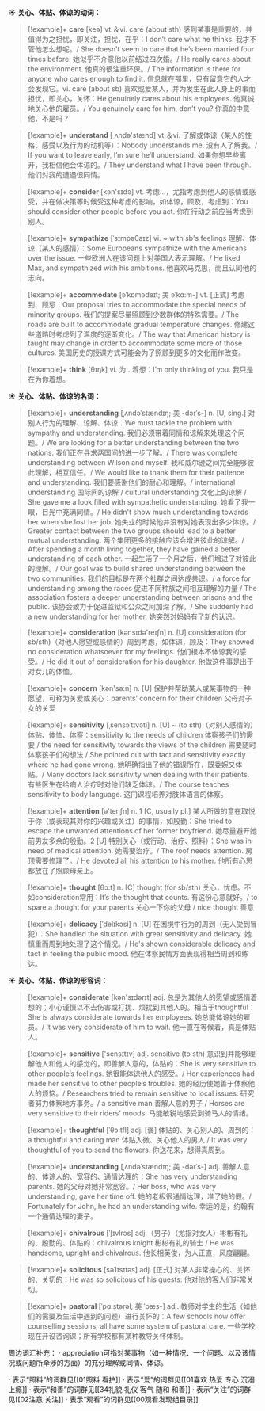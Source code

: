 ☀ <span class="category">**关心、体贴、体谅的动词：**</span>
>[!example]+ <span class="vocabulary">**care**</span> [keə] 
> <span class="definition">vt.＆vi. care (about sth) 感到某事是重要的，并值得为之担忧，即关注，担忧，在乎：</span>I don’t care what he thinks. 我才不管他怎么想呢。/ She doesn’t seem to care that he’s been married four times before. 她似乎不介意他以前结过四次婚。/ He really cares about the environment. 他真的很注重环保。/ The information is there for anyone who cares enough to find it. 信息就在那里，只有留意它的人才会发现它。<span class="definition">vi. care (about sb) 喜欢或爱某人，并为发生在此人身上的事而担忧，即关心，关怀：</span>He genuinely cares about his employees. 他真诚地关心他的雇员。/ You genuinely care for him, don’t you? 你真的中意他，不是吗？

>[!example]+ <span class="vocabulary">**understand**</span> [͵ʌndə'stænd] 
> <span class="definition">vt.＆vi. 了解或体谅（某人的性格、感受以及行为的动机等）：</span>Nobody understands me. 没有人了解我。/ If you want to leave early, I’m sure he’ll understand. 如果你想早些离开，我相信他会体谅的。/ They understand what I have been through. 他们对我的遭遇很同情。

>[!example]+ <span class="vocabulary">**consider**</span> [kən'sɪdə] 
> <span class="definition">vt. 考虑…，尤指考虑到他人的感情或感受，并在做决策等时候受这种考虑的影响，如体谅，顾及，考虑到：</span>You should consider other people before you act. 你在行动之前应当考虑到别人。
           
>[!example]+ <span class="vocabulary">**sympathize**</span> [ˈsɪmpəθaɪz]
> <span class="definition">vi. ~ with sb's feelings 理解、体谅（某人的感情）：</span>Some Europeans sympathize with the Americans over the issue. 一些欧洲人在该问题上对美国人表示理解。/ He liked Max, and sympathized with his ambitions. 他喜欢马克思，而且认同他的志向。
          
>[!example]+ <span class="vocabulary">**accommodate**</span> [əˈkɒmədeɪt; 美 əˈkɑ:m-]
> <span class="definition">vt. [正式] 考虑到、顾忌：</span>Our proposal tries to accommodate the special needs of minority groups. 我们的提案尽量照顾到少数群体的特殊需要。/ The roads are built to accommodate gradual temperature changes. 修建这些道路时考虑到了温度的逐渐变化。/ The way that American history is taught may change in order to accommodate some more of those cultures. 美国历史的授课方式可能会为了照顾到更多的文化而作改变。

>[!example]+ <span class="vocabulary">**think**</span> [θɪŋk] 
> <span class="definition">vi. 为…着想：</span>I’m only thinking of you. 我只是在为你着想。

☀ <span class="category">**关心、体贴、体谅的名词：**</span>
>[!example]+ <span class="vocabulary">**understanding**</span> [ˌʌndəˈstændɪŋ; 美 -dərˈs-]
> <span class="definition">n. [U, sing.] 对别人行为的理解、谅解、体谅：</span>We must tackle the problem with sympathy and understanding. 我们必须带着同情和谅解来处理这个问题。/ We are looking for a better understanding between the two nations. 我们正在寻求两国间的进一步了解。/ There was complete understanding between Wilson and myself. 我和威尔逊之间完全能够彼此理解，相互信任。/ We would like to thank them for their patience and understanding. 我们要感谢他们的耐心和理解。/ international understanding 国际间的谅解 / cultural understanding 文化上的谅解 / She gave me a look filled with sympathetic understanding. 她看了我一眼，目光中充满同情。/ He didn't show much understanding towards her when she lost her job. 她失业的时候他并没有对她表现出多少体谅。/ Greater contact between the two groups should lead to a better mutual understanding. 两个集团更多的接触应该会增进彼此的谅解。/ After spending a month living together, they have gained a better understanding of each other. 一起生活了一个月之后，他们增进了对彼此的理解。/ Our goal was to build shared understanding between the two communities. 我们的目标是在两个社群之间达成共识。/ a force for understanding among the races 促进不同种族之间相互理解的力量 / The association fosters a deeper understanding between prisons and the public. 该协会致力于促进监狱和公众之间加深了解。/ She suddenly had a new understanding for her mother. 她突然对妈妈有了新的认识。
  
>[!example]+ <span class="vocabulary">**consideration**</span> [kənsɪdə'reɪʃn] 
> <span class="definition">n. [U] consideration (for sb/sth)（对他人愿望或感情的）周到考虑，如体谅，顾及：</span>They showed no consideration whatsoever for my feelings. 他们根本不体谅我的感受。/ He did it out of consideration for his daughter. 他做这件事是出于对女儿的体恤。

>[!example]+ <span class="vocabulary">**concern**</span> [kən'sə:n] 
> <span class="definition">n. [U] 保护并帮助某人或某事物的一种愿望，可称为关爱或关心：</span>parents’ concern for their children 父母对子女的关爱
           
>[!example]+ <span class="vocabulary">**sensitivity**</span> [ˌsensəˈtɪvəti]
> <span class="definition">n. [U] ~ (to sth)（对别人感情的）体贴、体恤、体察：</span>sensitivity to the needs of children 体察孩子们的需要 / the need for sensitivity towards the views of the children 需要随时体察孩子们的想法 / She pointed out with tact and sensitivity exactly where he had gone wrong. 她明确指出了他的错误所在，既委婉又体贴。/ Many doctors lack sensitivity when dealing with their patients. 有些医生在给病人治疗时对他们缺乏体谅。/ The course teaches sensitivity to body language. 这门课程培养对肢体语言的体察。

>[!example]+ <span class="vocabulary">**attention**</span> [ə'tenʃn] 
> <span class="definition">n. 1 [C, usually pl.] 某人所做的意在取悦于你（或表现其对你的兴趣或关注）的事情，如殷勤：</span>She tried to escape the unwanted attentions of her former boyfriend. 她尽量避开她前男友多余的殷勤。<span class="definition">2 [U] 特别关心（或行动、治疗、照料）：</span>She was in need of medical attention. 她需要治疗。/ The roof needs attention. 房顶需要修理了。/ He devoted all his attention to his mother. 他所有心思都放在了照顾母亲上。

>[!example]+ <span class="vocabulary">**thought**</span> [θɔ:t] 
> <span class="definition">n. [C] thought (for sb/sth) 关心，忧虑。不如consideration常用：</span>It’s the thought that counts. 有这份心意就好。/ to spare a thought for your parents 关心一下你的父母 / nice thought 善意
           
>[!example]+ <span class="vocabulary">**delicacy**</span> [ˈdelɪkəsi]
> <span class="definition">n. [U] 在困境中行为的周到（无人受到冒犯）：</span>She handled the situation with great sensitivity and delicacy. 她慎重而周到地处理了这个情况。/ He's shown considerable delicacy and tact in feeling the public mood. 他在体察民情方面表现得相当周到和练达。

☀ <span class="category">**关心、体贴、体谅的形容词：**</span>
>[!example]+ <span class="vocabulary">**considerate**</span> [kən'sɪdərɪt] 
> <span class="definition">adj. 总是为其他人的愿望或感情着想的；小心谨慎以不去伤害或打扰、烦扰到其他人的。相当于thoughtful：</span>She is always considerate towards her employees. 她总能体谅她的雇员。/ It was very considerate of him to wait. 他一直在等候着，真是体贴人。

>[!example]+ <span class="vocabulary">**sensitive**</span> ['sensɪtɪv] 
> <span class="definition">adj. sensitive (to sth) 意识到并能够理解他人和他人的感觉的，即善解人意的，体贴的：</span>She is very sensitive to other people’s feelings. 她很能体谅他人的感受。/ Her experiences had made her sensitive to other people’s troubles. 她的经历使她善于体察他人的烦恼。/ Researchers tried to remain sensitive to local issues. 研究者努力体察地方事务。/ a sensitive man 善解人意的男子 / Horses are very sensitive to their riders’ moods. 马能敏锐地感受到骑马人的情绪。
           
>[!example]+ <span class="vocabulary">**thoughtful**</span> [ˈθɔ:tfl]
> <span class="definition">adj. [褒] 体贴的、关心别人的、周到的：</span>a thoughtful and caring man 体贴入微、关心他人的男人 / It was very thoughtful of you to send the flowers. 你送花来，想得真周到。
           
>[!example]+ <span class="vocabulary">**understanding**</span> [ˌʌndəˈstændɪŋ; 美 -dərˈs-]
> <span class="definition">adj. 善解人意的、体谅人的、宽容的、通情达理的：</span>She has very understanding parents. 她的父母对她非常宽容。/ Her boss, who was very understanding, gave her time off. 她的老板很通情达理，准了她的假。/ Fortunately for John, he had an understanding wife. 幸运的是，约翰有一个通情达理的妻子。
           
>[!example]+ <span class="vocabulary">**chivalrous**</span> [ˈʃɪvlrəs]
> <span class="definition">adj.（男子）（尤指对女人）彬彬有礼的、殷勤的、体贴的：</span>chivalrous knight 彬彬有礼的骑士 / He was handsome, upright and chivalrous. 他长相英俊，为人正直，风度翩翩。

>[!example]+ <span class="vocabulary">**solicitous**</span> [səˈlɪsɪtəs]
> <span class="definition">adj. [正式] 对某人非常操心的、关怀的、关切的：</span>He was so solicitous of his guests. 他对他的客人们非常关切。
           
>[!example]+ <span class="vocabulary">**pastoral**</span> [ˈpɑ:stərəl; 美 ˈpæs-]
> <span class="definition">adj. 教师对学生的生活（如他们的需要及生活中遇到的问题）进行关怀的：</span>A few schools now offer counselling sessions; all have some system of pastoral care. 一些学校现在开设咨询课；所有学校都有某种教导关怀体制。

周边词汇补充：
· appreciation可指对某事物（如一种情况、一个问题、以及该情况或问题所牵涉的方面）的充分理解或同情、体谅。

· 表示“照料”的词群见[[01照料 看护]]
· 表示“爱”的词群见[[01喜欢 热爱 专心 沉溺 上瘾]]
· 表示“和善”的词群见[[34礼貌 礼仪 客气 随和 和善]]
· 表示“关注”的词群见[[02注意 关注]]
· 表示“观看”的词群见[[00观看发现组目录]]
